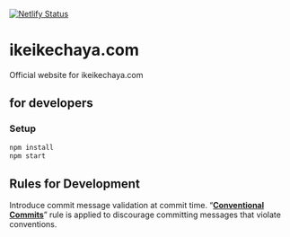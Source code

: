 [![Netlify Status](https://api.netlify.com/api/v1/badges/2474321d-00de-43ab-ab18-3c121c1bb72d/deploy-status)](https://app.netlify.com/sites/ikeikechaya-staging/deploys)

# ikeikechaya.com

Official website for ikeikechaya.com

## for developers

### Setup

```sh
npm install
npm start
```

## Rules for Development

Introduce commit message validation at commit time.
“**[Conventional Commits](https://www.conventionalcommits.org/)**”
rule is applied to discourage committing messages that violate conventions.
